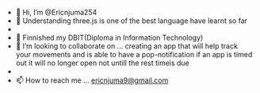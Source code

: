 - 👋 Hi, I’m @Ericnjuma254
- 👀 Understanding three.js is one of the best language have learnt so far
- 
- 🌱 Finnished my DBIT(Diploma in Information Technology)
- 💞️ I’m looking to collaborate on ... creating an app that will help track your movements and is able to have a pop-notification if an app is timed out it will no longer open not untill the rest timeis due
- 
- 📫 How to reach me ... ericnjuma9@gmail.com

<!---
Ericnjuma254/Ericnjuma254 is a ✨ special ✨ repository because its `README.md` (this file) appears on your GitHub profile.
You can click the Preview link to take a look at your changes.
--->
